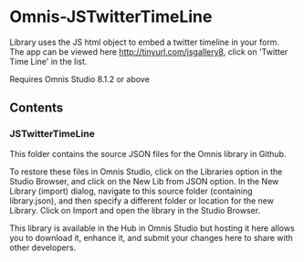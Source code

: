 # Omnis-JSTwitterTimeLine
Library uses the JS html object to embed a twitter timeline in your form.  
The app can be viewed here http://tinyurl.com/jsgallery8, click on 'Twitter Time Line' in the list.

Requires Omnis Studio 8.1.2 or above

## Contents
### JSTwitterTimeLine

This folder contains the source JSON files for the Omnis library in Github. 

To restore these files in Omnis Studio, click on the Libraries option in the Studio Browser, and click on the New Lib from JSON option. In the New Library (import) dialog, navigate to this source folder (containing library.json), and then specify a different folder or location for the new Library. Click on Import and open the library in the Studio Browser. 

This library is available in the Hub in Omnis Studio but hosting it here allows you to download it, enhance it, and submit your changes here to share with other developers.
